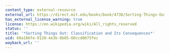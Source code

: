 ```yaml
---
content_type: external-resource
external_url: https://direct.mit.edu/books/book/4738/Sorting-Things-OutClassification-and-Its
has_external_license_warning: true
license: https://en.wikipedia.org/wiki/All_rights_reserved
status: ''
title: '*Sorting Things Out: Classification and Its Consequences*'
uid: 60a166fe-9120-4e3b-8b85-60ccd8075fec
wayback_url: ''
---
```

